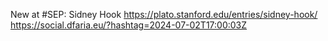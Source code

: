 New at #SEP: Sidney Hook https://plato.stanford.edu/entries/sidney-hook/ https://social.dfaria.eu/?hashtag=2024-07-02T17:00:03Z